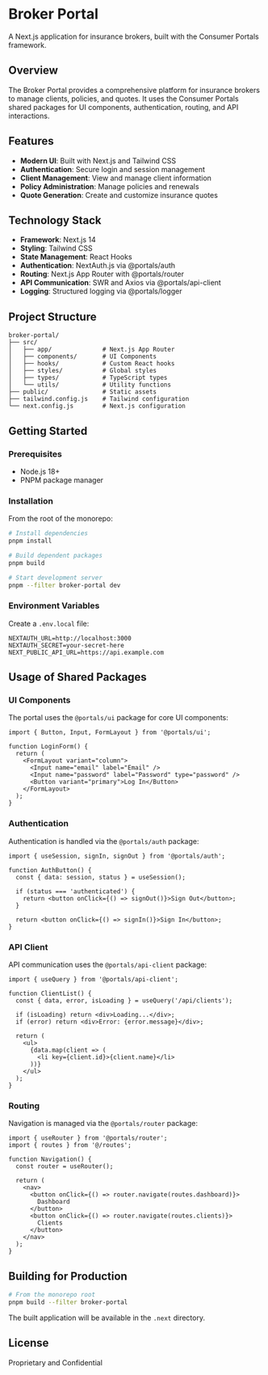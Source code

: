 # Broker Portal

A Next.js application for insurance brokers, built with the Consumer Portals framework.

## Overview

The Broker Portal provides a comprehensive platform for insurance brokers to manage clients, policies, and quotes. It uses the Consumer Portals shared packages for UI components, authentication, routing, and API interactions.

## Features

- **Modern UI**: Built with Next.js and Tailwind CSS
- **Authentication**: Secure login and session management
- **Client Management**: View and manage client information
- **Policy Administration**: Manage policies and renewals
- **Quote Generation**: Create and customize insurance quotes

## Technology Stack

- **Framework**: Next.js 14
- **Styling**: Tailwind CSS
- **State Management**: React Hooks
- **Authentication**: NextAuth.js via @portals/auth
- **Routing**: Next.js App Router with @portals/router
- **API Communication**: SWR and Axios via @portals/api-client
- **Logging**: Structured logging via @portals/logger

## Project Structure

```
broker-portal/
├── src/
│   ├── app/              # Next.js App Router
│   ├── components/       # UI Components
│   ├── hooks/            # Custom React hooks
│   ├── styles/           # Global styles
│   ├── types/            # TypeScript types
│   └── utils/            # Utility functions
├── public/               # Static assets
├── tailwind.config.js    # Tailwind configuration
└── next.config.js        # Next.js configuration
```

## Getting Started

### Prerequisites

- Node.js 18+
- PNPM package manager

### Installation

From the root of the monorepo:

```bash
# Install dependencies
pnpm install

# Build dependent packages
pnpm build

# Start development server
pnpm --filter broker-portal dev
```

### Environment Variables

Create a `.env.local` file:

```
NEXTAUTH_URL=http://localhost:3000
NEXTAUTH_SECRET=your-secret-here
NEXT_PUBLIC_API_URL=https://api.example.com
```

## Usage of Shared Packages

### UI Components

The portal uses the `@portals/ui` package for core UI components:

```tsx
import { Button, Input, FormLayout } from '@portals/ui';

function LoginForm() {
  return (
    <FormLayout variant="column">
      <Input name="email" label="Email" />
      <Input name="password" label="Password" type="password" />
      <Button variant="primary">Log In</Button>
    </FormLayout>
  );
}
```

### Authentication

Authentication is handled via the `@portals/auth` package:

```tsx
import { useSession, signIn, signOut } from '@portals/auth';

function AuthButton() {
  const { data: session, status } = useSession();
  
  if (status === 'authenticated') {
    return <button onClick={() => signOut()}>Sign Out</button>;
  }
  
  return <button onClick={() => signIn()}>Sign In</button>;
}
```

### API Client

API communication uses the `@portals/api-client` package:

```tsx
import { useQuery } from '@portals/api-client';

function ClientList() {
  const { data, error, isLoading } = useQuery('/api/clients');
  
  if (isLoading) return <div>Loading...</div>;
  if (error) return <div>Error: {error.message}</div>;
  
  return (
    <ul>
      {data.map(client => (
        <li key={client.id}>{client.name}</li>
      ))}
    </ul>
  );
}
```

### Routing

Navigation is managed via the `@portals/router` package:

```tsx
import { useRouter } from '@portals/router';
import { routes } from '@/routes';

function Navigation() {
  const router = useRouter();
  
  return (
    <nav>
      <button onClick={() => router.navigate(routes.dashboard)}>
        Dashboard
      </button>
      <button onClick={() => router.navigate(routes.clients)}>
        Clients
      </button>
    </nav>
  );
}
```

## Building for Production

```bash
# From the monorepo root
pnpm build --filter broker-portal
```

The built application will be available in the `.next` directory.

## License

Proprietary and Confidential 